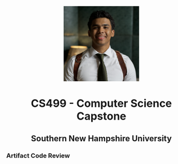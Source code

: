 <center>
  <img src="pfpdaniel.png" height=200 width=200>
</center>

# <center>CS499 - Computer Science Capstone</center>

## <center>Southern New Hampshire University</center>

### Artifact Code Review
